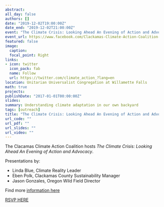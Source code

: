 ```yaml
---
abstract: 
all_day: false
authors: []
date: "2019-12-02T19:00:00Z"
date_end: "2019-12-02T21:00:00Z"
event: "The Climate Crisis: Looking Ahead An Evening of Action and Advocacy"
event_url: https://www.facebook.com/Clackamas-Climate-Action-Coalition-1083013675421295/
featured: false
image:
  caption: 
  focal_point: Right
links:
- icon: twitter
  icon_pack: fab
  name: Follow
  url: https://twitter.com/climate_action_?lang=en
location: Unitarian Universalist Congregation at Willamette Falls
math: true
projects:
publishDate: "2017-01-01T00:00:00Z"
slides: 
summary: Understanding climate adaptation in our own backyard
tags: [outreach]
title: "The Climate Crisis: Looking Ahead An Evening of Action and Advocacy""
url_code: ""
url_pdf: ""
url_slides: ""
url_video: ""
---
```


The Clacamas Climate Action Coalition hosts _The Climate Crisis: Looking Ahead An Evening of Action and Advocacy_.

Presentations by:
- Linda Blue, Climate Reality Leader
- Eben Polk, Clackamas County Sustainability Manager
- Jason Gonzales, Oregon Wild Field Director

Find more [information here](http://web.pdx.edu/~scm6/CCAC%2012-2%20Flyer.pdf)

[RSVP HERE](https://www.eventbrite.com/e/climate-crisis-looking-ahead-tickets-77863404539)

